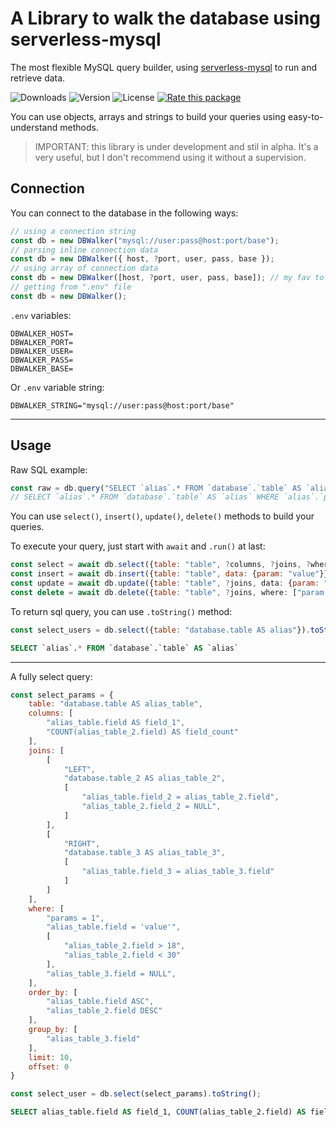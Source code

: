 # A Library to walk the database using serverless-mysql

The most flexible MySQL query builder, using [serverless-mysql](https://www.npmjs.com/package/serverless-mysql) to run and retrieve data.

![Downloads](https://img.shields.io/npm/dm/dbwalker)
![Version](https://img.shields.io/npm/v/dbwalker)
![License](https://img.shields.io/npm/l/dbwalker)
[![Rate this package](https://badges.openbase.com/js/rating/dbwalker.svg?token=NUVwNWBH2PA1GzC6N42h+UkjwU81AVGjpsBu8/tE7V4=)](https://openbase.com/js/dbwalker?utm_source=embedded&amp;utm_medium=badge&amp;utm_campaign=rate-badge)

You can use objects, arrays and strings to build your queries using easy-to-understand methods.

> IMPORTANT: this library is under development and stil in alpha. It's a very useful, but I don't recommend using it without a supervision.

## Connection

You can connect to the database in the following ways:
```js
// using a connection string
const db = new DBWalker("mysql://user:pass@host:port/base");
// parsing inline connection data
const db = new DBWalker({ host, ?port, user, pass, base });
// using array of connection data
const db = new DBWalker([host, ?port, user, pass, base]); // my fav to testing
// getting from ".env" file
const db = new DBWalker();
```

`.env` variables:

```env
DBWALKER_HOST=
DBWALKER_PORT=
DBWALKER_USER=
DBWALKER_PASS=
DBWALKER_BASE=
```

Or `.env` variable string:

```env
DBWALKER_STRING="mysql://user:pass@host:port/base"
```

---

## Usage

Raw SQL example:
```js
const raw = db.query("SELECT `alias`.* FROM `database`.`table` AS `alias` WHERE `alias`.`param` = ? ORDER BY ?", ["value", "field"]);
// SELECT `alias`.* FROM `database`.`table` AS `alias` WHERE `alias`.`param` = 'value' ORDER BY field
```

You can use `select()`, `insert()`, `update()`, `delete()` methods to build your queries.

To execute your query, just start with `await` and `.run()` at last:

```js
const select = await db.select({table: "table", ?columns, ?joins, ?where, ?group_by, ?order_by, ?limit, ?offset});
const insert = await db.insert({table: "table", data: {param: "value"}});
const update = await db.update({table: "table", ?joins, data: {param: "value"}, where: ["param = 'value'"]});
const delete = await db.delete({table: "table", ?joins, where: ["param = 'value'"]});
```

To return sql query, you can use `.toString()` method:
```js
const select_users = db.select({table: "database.table AS alias"}).toString();
```
```sql
SELECT `alias`.* FROM `database`.`table` AS `alias`
```

---

A fully select query:
```js
const select_params = {
    table: "database.table AS alias_table",
    columns: [
        "alias_table.field AS field_1",
        "COUNT(alias_table_2.field) AS field_count"
    ],
    joins: [
        [
            "LEFT",
            "database.table_2 AS alias_table_2",
            [
                "alias_table.field_2 = alias_table_2.field",
                "alias_table_2.field_2 = NULL",
            ]
        ],
        [
            "RIGHT",
            "database.table_3 AS alias_table_3",
            [
                "alias_table.field_3 = alias_table_3.field"
            ]
        ]
    ],
    where: [
        "params = 1",
        "alias_table.field = 'value'",
        [
            "alias_table_2.field > 18",
            "alias_table_2.field < 30"
        ],
        "alias_table_3.field = NULL",
    ],
    order_by: [
        "alias_table.field ASC",
        "alias_table_2.field DESC"
    ],
    group_by: [
        "alias_table_3.field"
    ],
    limit: 10,
    offset: 0
}

const select_user = db.select(select_params).toString();
```
```sql
SELECT alias_table.field AS field_1, COUNT(alias_table_2.field) AS field_count FROM `database`.`table` AS `alias_table` LEFT JOIN `database`.`table_2` AS `alias_table_2` ON (alias_table.field_2 = alias_table_2.field AND alias_table_2.field_2 = NULL) RIGHT JOIN `database`.`table_3` AS `alias_table_3` ON (alias_table.field_3 = alias_table_3.field) WHERE params = 1 AND alias_table.field = 'value' AND (alias_table_2.field > 18 OR alias_table_2.field < 30) AND alias_table_3.field = NULL GROUP BY alias_table_3.field ORDER BY alias_table.field ASC, alias_table_2.field DESC LIMIT 10 OFFSET 0
```
